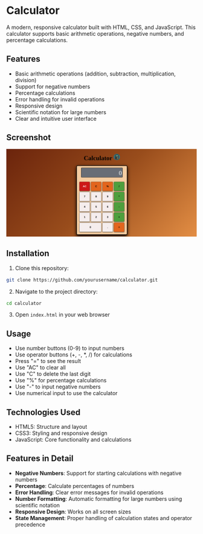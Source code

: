 # Calculator

A modern, responsive calculator built with HTML, CSS, and JavaScript. This calculator supports basic arithmetic operations, negative numbers, and percentage calculations.

## Features

- Basic arithmetic operations (addition, subtraction, multiplication, division)
- Support for negative numbers
- Percentage calculations
- Error handling for invalid operations
- Responsive design
- Scientific notation for large numbers
- Clear and intuitive user interface

## Screenshot

![Screenshot](./images/screenshot.png)

## Installation

1. Clone this repository:

```bash
git clone https://github.com/yourusername/calculator.git
```

2. Navigate to the project directory:

```bash
cd calculator
```

3. Open `index.html` in your web browser

## Usage

- Use number buttons (0-9) to input numbers
- Use operator buttons (+, -, \*, /) for calculations
- Press "=" to see the result
- Use "AC" to clear all
- Use "C" to delete the last digit
- Use "%" for percentage calculations
- Use "-" to input negative numbers
- Use numerical input to use the calculator

## Technologies Used

- HTML5: Structure and layout
- CSS3: Styling and responsive design
- JavaScript: Core functionality and calculations

## Features in Detail

- **Negative Numbers**: Support for starting calculations with negative numbers
- **Percentage**: Calculate percentages of numbers
- **Error Handling**: Clear error messages for invalid operations
- **Number Formatting**: Automatic formatting for large numbers using scientific notation
- **Responsive Design**: Works on all screen sizes
- **State Management**: Proper handling of calculation states and operator precedence
